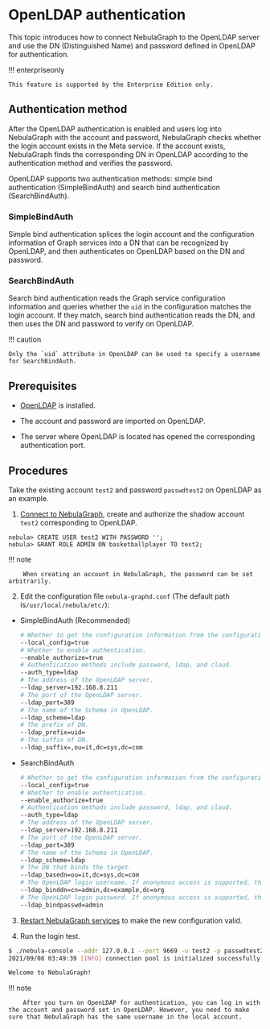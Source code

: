 # OpenLDAP authentication

This topic introduces how to connect NebulaGraph to the OpenLDAP server and use the DN (Distinguished Name) and password defined in OpenLDAP for authentication.

!!! enterpriseonly

    This feature is supported by the Enterprise Edition only.

## Authentication method

After the OpenLDAP authentication is enabled and users log into NebulaGraph with the account and password, NebulaGraph checks whether the login account exists in the Meta service. If the account exists, NebulaGraph finds the corresponding DN in OpenLDAP according to the authentication method and verifies the password.

OpenLDAP supports two authentication methods: simple bind authentication (SimpleBindAuth) and search bind authentication (SearchBindAuth).

### SimpleBindAuth

Simple bind authentication splices the login account and the configuration information of Graph services into a DN that can be recognized by OpenLDAP, and then authenticates on OpenLDAP based on the DN and password.

### SearchBindAuth

Search bind authentication reads the Graph service configuration information and queries whether the `uid` in the configuration matches the login account. If they match, search bind authentication reads the DN, and then uses the DN and password to verify on OpenLDAP.

!!! caution

    Only the `uid` attribute in OpenLDAP can be used to specify a username for SearchBindAuth.

## Prerequisites

- [OpenLDAP](https://www.openldap.org/) is installed.

- The account and password are imported on OpenLDAP.

- The server where OpenLDAP is located has opened the corresponding authentication port.

## Procedures

Take the existing account `test2` and password `passwdtest2` on OpenLDAP as an example.

1. [Connect to NebulaGraph](../../4.deployment-and-installation/connect-to-nebula-graph.md), create and authorize the shadow account `test2` corresponding to OpenLDAP.

  ```ngql
  nebula> CREATE USER test2 WITH PASSWORD '';
  nebula> GRANT ROLE ADMIN ON basketballplayer TO test2;
  ```

  !!! note

        When creating an account in NebulaGraph, the password can be set arbitrarily.

2. Edit the configuration file `nebula-graphd.conf` (The default path is`/usr/local/nebula/etc/`):

  - SimpleBindAuth (Recommended)

    ```bash
    # Whether to get the configuration information from the configuration file.
    --local_config=true
    # Whether to enable authentication.
    --enable_authorize=true
    # Authentication methods include password, ldap, and cloud.
    --auth_type=ldap
    # The address of the OpenLDAP server.
    --ldap_server=192.168.8.211
    # The port of the OpenLDAP server.
    --ldap_port=389
    # The name of the Schema in OpenLDAP.
    --ldap_scheme=ldap
    # The prefix of DN.
    --ldap_prefix=uid=
    # The suffix of DN.
    --ldap_suffix=,ou=it,dc=sys,dc=com
    ```

  - SearchBindAuth

    ```bash
    # Whether to get the configuration information from the configuration file.
    --local_config=true
    # Whether to enable authentication.
    --enable_authorize=true
    # Authentication methods include password, ldap, and cloud.
    --auth_type=ldap
    # The address of the OpenLDAP server.
    --ldap_server=192.168.8.211
    # The port of the OpenLDAP server.
    --ldap_port=389
    # The name of the Schema in OpenLDAP.
    --ldap_scheme=ldap
    # The DN that binds the target.
    --ldap_basedn=ou=it,dc=sys,dc=com
    # The OpenLDAP login username. If anonymous access is supported, this parameter is optional. Otherwise, it is required.
    --ldap_binddn=cn=admin,dc=example,dc=org
    # The OpenLDAP login password. If anonymous access is supported, this parameter is optional. Otherwise, it is required.
    --ldap_bindpasswd=admin
    ```

3. [Restart NebulaGraph services](../../4.deployment-and-installation/manage-service.md) to make the new configuration valid.

4. Run the login test.

  ```bash
  $ ./nebula-console --addr 127.0.0.1 --port 9669 -u test2 -p passwdtest2
  2021/09/08 03:49:39 [INFO] connection pool is initialized successfully

  Welcome to NebulaGraph!
  ```

  !!! note

        After you turn on OpenLDAP for authentication, you can log in with the account and password set in OpenLDAP. However, you need to make sure that NebulaGraph has the same username in the local account.
